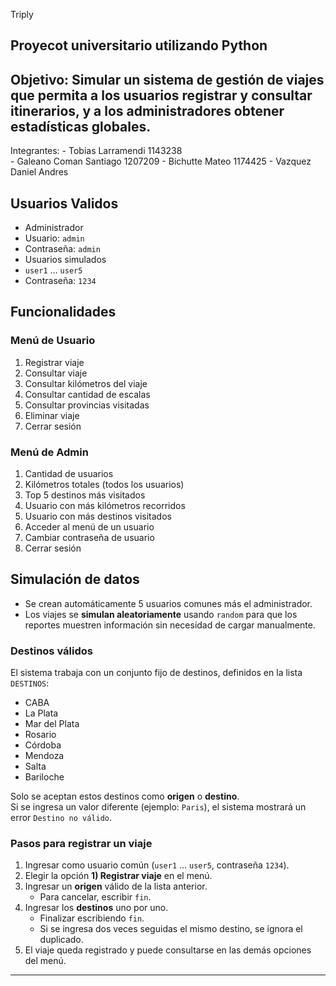 Triply 

## Proyecot universitario utilizando Python 
## Objetivo: Simular un sistema de gestión de viajes que permita a los usuarios registrar y consultar itinerarios, y a los administradores obtener estadísticas globales.  
 Integrantes: - Tobias Larramendi 1143238       
              - Galeano Coman Santiago 1207209
              - Bichutte Mateo 1174425
              - Vazquez Daniel Andres
                

## Usuarios Validos 
  - Administrador
  - Usuario: `admin`
  - Contraseña: `admin`
  - Usuarios simulados
  - `user1` … `user5`
  - Contraseña: `1234`

## Funcionalidades

### Menú de Usuario
1. Registrar viaje 
2. Consultar viaje   
3. Consultar kilómetros del viaje 
4. Consultar cantidad de escalas 
5. Consultar provincias visitadas 
6. Eliminar viaje 
7. Cerrar sesión 

### Menú de Admin
1. Cantidad de usuarios  
2. Kilómetros totales (todos los usuarios) 
3. Top 5 destinos más visitados 
4. Usuario con más kilómetros recorridos 
5. Usuario con más destinos visitados 
6. Acceder al menú de un usuario 
7. Cambiar contraseña de usuario   
8. Cerrar sesión

##  Simulación de datos
- Se crean automáticamente 5 usuarios comunes más el administrador.  
- Los viajes se **simulan aleatoriamente** usando `random` para que los reportes muestren información sin necesidad de cargar manualmente.

### Destinos válidos
El sistema trabaja con un conjunto fijo de destinos, definidos en la lista `DESTINOS`:

- CABA  
- La Plata  
- Mar del Plata  
- Rosario  
- Córdoba  
- Mendoza  
- Salta  
- Bariloche  

Solo se aceptan estos destinos como **origen** o **destino**.  
Si se ingresa un valor diferente (ejemplo: `Paris`), el sistema mostrará un error `Destino no válido`.

### Pasos para registrar un viaje
1. Ingresar como usuario común (`user1` … `user5`, contraseña `1234`).  
2. Elegir la opción **1) Registrar viaje** en el menú.  
3. Ingresar un **origen** válido de la lista anterior.  
   - Para cancelar, escribir `fin`.  
4. Ingresar los **destinos** uno por uno.  
   - Finalizar escribiendo `fin`.  
   - Si se ingresa dos veces seguidas el mismo destino, se ignora el duplicado.  
5. El viaje queda registrado y puede consultarse en las demás opciones del menú.

---

